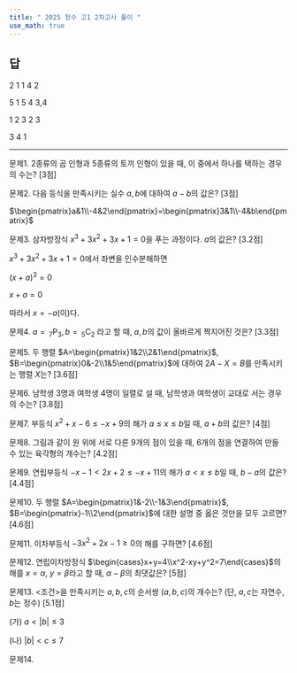```yaml
---
title: " 2025 청수 고1 2차고사 풀이 " 
use_math: true
---
```


## 답

2 1 1 4 2

5 1 5 4 3,4

1 2 3 2 3

3 4 1

---

문제1. 2종류의 곰 인형과 5종류의 토끼 인형이 있을 때, 이 중에서 하나를 택하는 경우의 수는? [3점]



문제2. 다음 등식을 만족시키는 실수 $a, b$에 대하여 $a-b$의 값은? [3점]

$\begin{pmatrix}a&1\\-4&2\end{pmatrix}=\begin{pmatrix}3&1\\-4&b\end{pmatrix}$



문제3. 삼차방정식 $x^3+3x^2+3x+1=0$을 푸는 과정이다. $a$의 값은? [3.2점]

$x^3+3x^2+3x+1=0$에서 좌변을 인수분해하면

$(x+a)^3=0$

$x+a=0$

따라서 $x=-a$(이)다.



문제4. $a=\, _7\text{P}_3 , b=\, _5\text{C}_2$ 라고 할 때, $a, b$의 값이 올바르게 짝지어진 것은? [3.3점]



문제5. 두 행렬 $A=\begin{pmatrix}1&2\\2&1\end{pmatrix}$, $B=\begin{pmatrix}0&-2\\1&5\end{pmatrix}$에 대하여 $2A-X=B$를 만족시키는 행렬 $X$는? [3.6점]



문제6. 남학생 3명과 여학생 4명이 일렬로 설 때, 남학생과 여학생이 교대로 서는 경우의 수는? [3.8점]



문제7. 부등식 $x^2+x-6\le -x+9$의 해가 $a\le x\le b$일 때, $a+b$의 값은? [4점]



문제8. 그림과 같이 원 위에 서로 다른 9개의 점이 있을 때, 6개의 점을 연결하여 만들 수 있는 육각형의 개수는? [4.2점]



문제9. 연립부등식 $-x-1<2x+2\le -x+11$의 해가 $a<x\le b$일 때, $b-a$의 값은? [4.4점]



문제10. 두 행렬 $A=\begin{pmatrix}1&-2\\-1&3\end{pmatrix}$, $B=\begin{pmatrix}-1\\2\end{pmatrix}$에 대한 설명 중 옳은 것만을 모두 고르면? [4.6점]



문제11. 이차부등식 $-3x^2+2x-1\ge 0$의 해를 구하면? [4.6점]



문제12. 연립이차방정식 $\begin{cases}x+y=4\\x^2-xy+y^2=7\end{cases}$의 해를 $x=\alpha$, $y=\beta$라고 할 때, $\alpha-\beta$의 최댓값은? [5점]



문제13. $<$조건$>$을 만족시키는 $a,b,c$의 순서쌍 $(a,b,c)$의 개수는? (단, $a,c$는 자연수, $b$는 정수) [5.1점]

(가) $a<\lvert b\rvert\le 3$

(나) $\lvert b\rvert<c\le 7$



문제14. 



